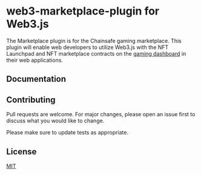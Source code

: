 # web3-marketplace-plugin for Web3.js

The Marketplace plugin is for the Chainsafe gaming marketplace. This plugin will enable web developers to utilize Web3.js with the NFT Launchpad and NFT marketplace contracts on the [gaming dashboard](https://dashboard.gaming.chainsafe.io/dashboard) in their web applications.

## Documentation

## Contributing

Pull requests are welcome. For major changes, please open an issue first
to discuss what you would like to change.

Please make sure to update tests as appropriate.

## License

[MIT](https://choosealicense.com/licenses/mit/)
